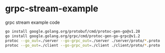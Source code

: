 # grpc-stream-example
grpc stream example code

```bash
go install google.golang.org/protobuf/cmd/protoc-gen-go@v1.28
go install google.golang.org/grpc/cmd/protoc-gen-go-grpc@v1.2
protoc --go_out=./server --go-grpc_out=./server ./server/proto/*.proto
protoc --go_out=./client --go-grpc_out=./client ./client/proto/*.proto
```
